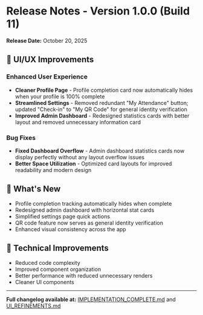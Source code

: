 # Release Notes - Version 1.0.0 (Build 11)

**Release Date:** October 20, 2025

## 🎨 UI/UX Improvements

### Enhanced User Experience

- **Cleaner Profile Page** - Profile completion card now automatically hides when your profile is 100% complete
- **Streamlined Settings** - Removed redundant "My Attendance" button; updated "Check-in" to "My QR Code" for general identity verification
- **Improved Admin Dashboard** - Redesigned statistics cards with better layout and removed unnecessary information card

### Bug Fixes

- **Fixed Dashboard Overflow** - Admin dashboard statistics cards now display perfectly without any layout overflow issues
- **Better Space Utilization** - Optimized card layouts for improved readability and modern design

## 📱 What's New

- Profile completion tracking automatically hides when complete
- Redesigned admin dashboard with horizontal stat cards
- Simplified settings page quick actions
- QR code feature now serves as general identity verification
- Enhanced visual consistency across the app

## 🔧 Technical Improvements

- Reduced code complexity
- Improved component organization
- Better performance with reduced unnecessary renders
- Cleaner UI components

---

**Full changelog available at:** [IMPLEMENTATION_COMPLETE.md](./IMPLEMENTATION_COMPLETE.md) and [UI_REFINEMENTS.md](./UI_REFINEMENTS.md)
